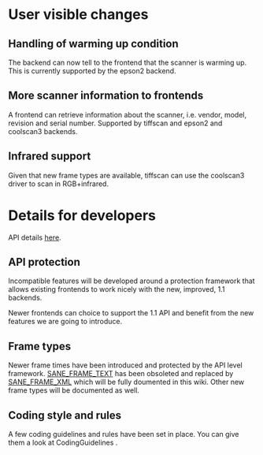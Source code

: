 # User visible changes #

## Handling of warming up condition ##

The backend can now tell to the frontend that the scanner is warming
up. This is currently supported by the epson2 backend.

## More scanner information to frontends ##

A frontend can retrieve information about the scanner,
i.e. vendor, model, revision and serial number. Supported by
tiffscan and epson2 and coolscan3 backends.

## Infrared support ##

Given that new frame types are available, tiffscan can
use the coolscan3 driver to scan in RGB+infrared.

# Details for developers #

API details [here](APIOneOneZero.md).

## API protection ##

Incompatible features will be developed around a protection framework
that allows existing frontends to work nicely with the new, improved,
1.1 backends.

Newer frontends can choice to support the 1.1 API and benefit from
the new features we are going to introduce.

## Frame types ##

Newer frame times have been introduced and protected by the API level
framework. [SANE\_FRAME\_TEXT](SANE_FRAME_TEXT.md) has been obsoleted and replaced by
[SANE\_FRAME\_XML](SANE_FRAME_XML.md) which will be fully doumented in this wiki. Other
new frame types will be documented as well.

## Coding style and rules ##

A few coding guidelines and rules have been set in place. You
can give them a look at CodingGuidelines .